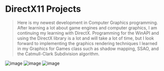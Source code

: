 # DirectX11 Projects
>Here is my newest development in Computer Graphics programming. After learning a lot about game engines and computer graphics, I am continuing my learning with DirectX. Programming for the WinAPI and using the DirectX library is a lot and will take a lot of time, but I look forward to implementing the graphics rendering techniques I learned in my Graphics for Games class such as shadow mapping, SSAO, and the Catmull-Clark Subdivision algorithm.

![image](https://github.com/nickhildebrant/directx-projects/assets/78184238/5182cc0e-59d8-45d2-8093-7300fcb8a0a7)
![image](https://github.com/nickhildebrant/directx-projects/assets/78184238/73fd8f57-3caa-431d-884d-ba685a1d1dbc)
![image](https://github.com/nickhildebrant/directx-projects/assets/78184238/ab0643e9-6d27-4c74-baad-ec1f0e3db580)
